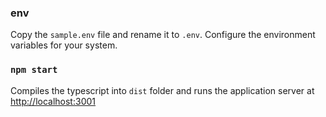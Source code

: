 

### env

Copy the `sample.env` file and rename it to `.env`. Configure the environment variables for your
system.

### `npm start`

Compiles the typescript into `dist` folder and runs the application server 
at [http://localhost:3001](http://localhost:3001) 
